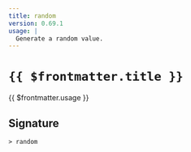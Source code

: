 ```yaml
---
title: random
version: 0.69.1
usage: |
  Generate a random value.
---
```


# <code>{{ $frontmatter.title }}</code>

<div style='white-space: pre-wrap;'>{{ $frontmatter.usage }}</div>

## Signature

```> random ```
